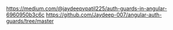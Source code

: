 https://medium.com/@jaydeepvpatil225/auth-guards-in-angular-6960950b3c6c
https://github.com/Jaydeep-007/angular-auth-guards/tree/master
